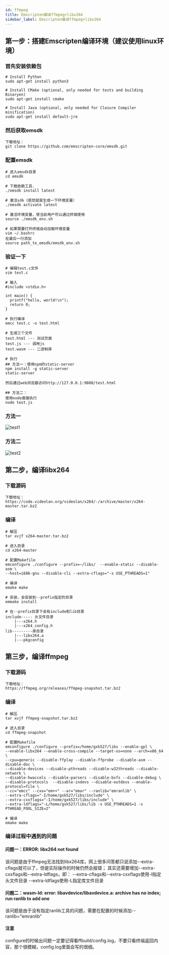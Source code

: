 ```yaml
---
id: ffmpeg
title: Emscripten编译ffmpeg+libx264
sidebar_label: Emscripten编译ffmpeg+libx264
---
```


## 第一步：搭建Emscripten编译环境（建议使用linux环境）
### 首先安装依赖包
```
# Install Python
sudo apt-get install python3

# Install CMake (optional, only needed for tests and building Binaryen)
sudo apt-get install cmake

# Install Java (optional, only needed for Closure Compiler minification)
sudo apt-get install default-jre
```

### 然后获取emsdk
```
下载地址：
git clone https://github.com/emscripten-core/emsdk.git
```

### 配置emsdk
```
# 进入emsdk目录
cd emsdk

# 下载依赖工具.
./emsdk install latest

# 激活sdk（感觉就是生成一下环境变量）
./emsdk activate latest

# 激活环境变量，使当前用户可以通过终端使用
source ./emsdk_env.sh

# 如果需要打开终端自动加载环境变量
vim ~/.bashrc
在最后一行添加
source path_to_emsdk/emsdk_env.sh
```

### 验证一下
```
# 编辑test.c文件
vim test.c

# 输入
#include <stdio.h>

int main() {
  printf("hello, world!\n");
  return 0;
}

# 执行编译
emcc test.c -o test.html

# 生成三个文件
test.html --- 测试页面
test.js --- 调用js
test.wasm --- 二进制库

# 执行
## 方法一：使用npm的static-server
npm install -g static-server
static-server

然后通过web浏览器访问http://127.0.0.1:9080/test.html

## 方法二：
使用node直接执行
node test.js
```
### 方法一
![test1](assets/emscripten/test1.png)

### 方法二
![test2](assets/emscripten/test2.png)


## 第二步，编译libx264
### 下载源码
```
下载地址：
https://code.videolan.org/videolan/x264/-/archive/master/x264-master.tar.bz2
```

### 编译
```
# 解压
tar xvjf x264-master.tar.bz2

# 进入目录
cd x264-master

# 配置Makefile
emconfigure ./configure --prefix=~/libs/  --enable-static --disable-asm \
--host=i686-gnu --disable-cli --extra-cflags="-s USE_PTHREADS=1"

# 编译
emake make

# 安装，会安装到--prefix指定的目录
emmake install

# 在--prefix目录下会有include和lib目录
include----- 头文件目录
    |---x264.h
    |---x264_config.h
lib---------库目录
    |---libx264.a 
    |---pkgconfig 

```

## 第三步，编译ffmpeg
### 下载源码
```
下载地址：
https://ffmpeg.org/releases/ffmpeg-snapshot.tar.bz2
```

### 编译
```
# 解压
tar xvjf ffmpeg-snapshot.tar.bz2

# 进入目录
cd ffmpeg-snapshot

# 配置Makefile
emconfigure ./configure --prefix=/home/gxk527/libs --enable-gpl \
--enable-libx264 --enable-cross-compile --target-os=none --arch=x86_64 \
--cpu=generic --disable-ffplay --disable-ffprobe --disable-asm --disable-doc \
--disable-devices --disable-pthreads --disable-w32threads --disable-network \
--disable-hwaccels --disable-parsers --disable-bsfs --disable-debug \
--disable-protocols  --disable-indevs --disable-outdevs --enable-protocol=file \
--cc="emcc" --cxx="em++" --ar="emar" --ranlib="emranlib" \
--extra-cflags="-I/home/gxk527/libs/include" \
--extra-cxxflags="-I/home/gxk527/libs/include" \
--extra-ldflags="-L/home/gxk527/libs/lib -s USE_PTHREADS=1 -s PTHREAD_POOL_SIZE=2"

# 编译
emake make
```

### 编译过程中遇到的问题
#### 问题一：ERROR: libx264 not found
该问题是由于ffmpeg无法找到libx264库，网上很多问答都只说添加--extra-cflags就可以了，但是实际操作的时候仍然会报错；
其实还需要增加--extra-cxxflags和--extra-ldflags，即：
--extra-cflags和--extra-cxxflags使用-I指定头文件目录
--extra-ldflags使用-L指定库文件目录

#### 问题二：wasm-ld: error: libavdevice/libavdevice.a: archive has no index; run ranlib to add one
该问题是由于没有指定ranlib工具的问题，需要在配置的时候添加--ranlib="emranlib"

#### 注意
configure的时候出问题一定要记得看ffbuild/config.log，不要只看终端返回内容，那个很模糊，config.log里面会写的很细。


